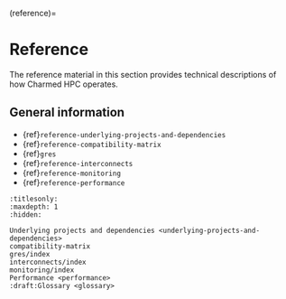 (reference)=
# Reference

The reference material in this section provides technical descriptions of how
Charmed HPC operates.

## General information

- {ref}`reference-underlying-projects-and-dependencies`
- {ref}`reference-compatibility-matrix`
- {ref}`gres`
- {ref}`reference-interconnects`
- {ref}`reference-monitoring`
- {ref}`reference-performance`
<!-- - {ref}`reference-glossary` -->

```{filtered-toctree}
:titlesonly:
:maxdepth: 1
:hidden:

Underlying projects and dependencies <underlying-projects-and-dependencies>
compatibility-matrix
gres/index
interconnects/index
monitoring/index
Performance <performance>
:draft:Glossary <glossary>

```
